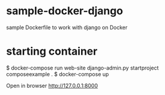 # sample-docker-django
sample Dockerfile to work with django on Docker

# starting container

$ docker-compose run web-site django-admin.py startproject composeexample .
$ docker-compose up

Open in browser http://127.0.0.1:8000
